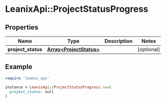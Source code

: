 # LeanixApi::ProjectStatusProgress

## Properties

| Name | Type | Description | Notes |
| ---- | ---- | ----------- | ----- |
| **project_status** | [**Array&lt;ProjectStatus&gt;**](ProjectStatus.md) |  | [optional] |

## Example

```ruby
require 'leanix_api'

instance = LeanixApi::ProjectStatusProgress.new(
  project_status: null
)
```

